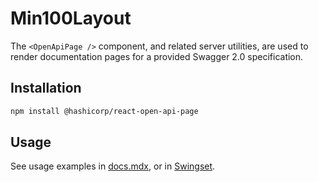 # Min100Layout

The `<OpenApiPage />` component, and related server utilities, are used to render documentation pages for a provided Swagger 2.0 specification.

## Installation

```sh
npm install @hashicorp/react-open-api-page
```

## Usage

See usage examples in [docs.mdx](docs.mdx), or in [Swingset](http://react-components.vercel.app/components/openapipage).
